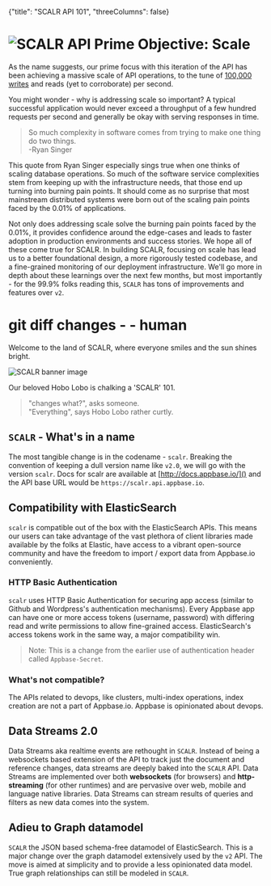 {"title": "SCALR API 101", "threeColumns": false}

# ![SCALR](http://i.imgur.com/Eppz2lz.png?1) API Prime Objective: Scale

As the name suggests, our prime focus with this iteration of the API has been achieving a massive scale of API operations, to the tune of [100,000 writes](http://news.appbase.io/scaling-elasticsearch-writes/) and reads (yet to corroborate) per second. 

You might wonder - why is addressing scale so important? A typical successful application would never exceed a throughput of a  few hundred requests per second and generally be okay with serving responses in time.

> So much complexity in software comes from trying to make one thing do two things.  
-Ryan Singer

This quote from Ryan Singer especially sings true when one thinks of scaling database operations. So much of the software service complexities stem from keeping up with the infrastructure needs, that those end up turning into burning pain points. It should come as no surprise that most mainstream distributed systems were born out of the scaling pain points faced by the 0.01% of applications.

Not only does addressing scale solve the burning pain points faced by the 0.01%, it provides confidence around the edge-cases and leads to faster adoption in production environments and success stories. We hope all of these come true for SCALR. In building SCALR, focusing on scale has lead us to a better foundational design, a more rigorously tested codebase, and a fine-grained monitoring of our deployment infrastructure. We'll go more in depth about these learnings over the next few months, but most importantly - for the 99.9% folks reading this, ``SCALR`` has tons of improvements and features over ``v2``.

# git diff changes - -  human

Welcome to the land of SCALR, where everyone smiles and the sun shines bright. 

![SCALR banner image](http://i.imgur.com/3nYaIQM.png?1)

Our beloved Hobo Lobo is chalking a 'SCALR' 101. 

> "changes what?", asks someone.  
"Everything", says Hobo Lobo rather curtly.

## ``SCALR`` - What's in a name

The most tangible change is in the codename - ``scalr``. Breaking the convention of keeping a dull version name like ``v2.0``, we will go with the version ``scalr``. Docs for scalr are available at [http://docs.appbase.io/]() and the API base URL would be ``https://scalr.api.appbase.io``.

## Compatibility with ElasticSearch

``scalr`` is compatible out of the box with the ElasticSearch APIs. This means our users can take advantage of the vast plethora of client libraries made available by the folks at Elastic, have access to a vibrant open-source community and have the freedom to import / export data from Appbase.io conveniently. 

### HTTP Basic Authentication

``scalr`` uses HTTP Basic Authentication for securing app access (similar to Github and Wordpress's authentication mechanisms). Every Appbase app can have one or more access tokens (username, password) with differing read and write permissions to allow fine-grained access. ElasticSearch's access tokens work in the same way, a major compatibility win.

> Note: This is a change from the earlier use of authentication header called ``Appbase-Secret``.

### What's not compatible?

The APIs related to devops, like clusters, multi-index operations, index creation are not a part of Appbase.io. Appbase is opinionated about devops.
                        
## Data Streams 2.0

Data Streams aka realtime events are rethought in ``SCALR``. Instead of being a websockets based extension of the API to track just the document and reference changes, data streams are deeply baked into the ``SCALR`` API. Data Streams are implemented over both **websockets** (for browsers) and **http-streaming** (for other runtimes) and are pervasive over web, mobile and language native libraries. Data Streams can stream results of queries and filters as new data comes into the system.

## Adieu to Graph datamodel

``SCALR`` the JSON based schema-free datamodel of ElasticSearch. This is a major change over the graph datamodel extensively used by the ``v2`` API. The move is aimed at simplicity and to provide a less opinionated data model. True graph relationships can still be modeled in ``SCALR``.
